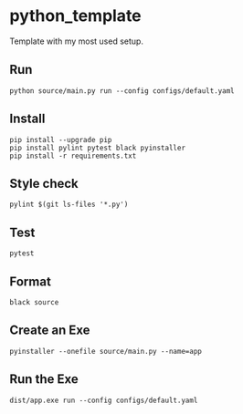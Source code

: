 # python_template
Template with my most used setup.

## Run
````shell
python source/main.py run --config configs/default.yaml
````

## Install
````shell
pip install --upgrade pip
pip install pylint pytest black pyinstaller
pip install -r requirements.txt
````
## Style check
```shell
pylint $(git ls-files '*.py')
```
## Test
````shell
pytest
````

## Format 
````shell
black source 
````

## Create an Exe
````shell
pyinstaller --onefile source/main.py --name=app
````
## Run the Exe 
````shell
dist/app.exe run --config configs/default.yaml
````